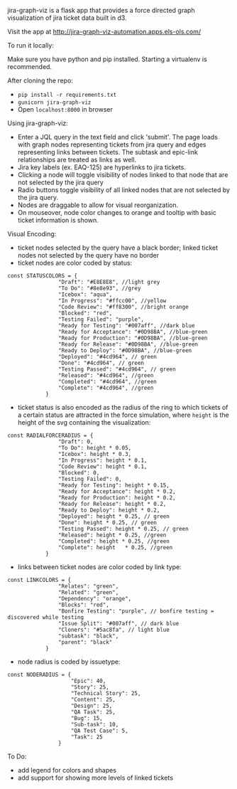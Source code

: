 jira-graph-viz is a flask app that provides a force directed graph visualization of jira ticket data built in d3.

Visit the app at http://jira-graph-viz-automation.apps.els-ols.com/

To run it locally:

Make sure you have python and pip installed. Starting a virtualenv is recommended.

After cloning the repo:
- `pip install -r requirements.txt`
- `gunicorn jira-graph-viz`
- Open `localhost:8000` in browser

Using jira-graph-viz:
- Enter a JQL query in the text field and click 'submit'. The page loads with graph nodes representing tickets from jira query and edges representing links between tickets. The subtask and epic-link relationships are treated as links as well.
- Jira key labels (ex. EAQ-125) are hyperlinks to jira tickets.
- Clicking a node will toggle visibility of nodes linked to that node that are not selected by the jira query
- Radio buttons toggle visibility of all linked nodes that are not selected by the jira query.
- Nodes are draggable to allow for visual reorganization.
- On mouseover, node color changes to orange and tooltip with basic ticket information is shown.


Visual Encoding:
- ticket nodes selected by the query have a black border; linked ticket nodes not selected by the query have no border
- ticket nodes are color coded by status: 
```
const STATUSCOLORS = {
                "Draft": "#E8E8E8", //light grey
                "To Do": "#8e8e93", //grey
                "Icebox": "aqua",
                "In Progress": "#ffcc00", //yellow
                "Code Review": "#ff8300", //bright orange
                "Blocked": "red",
                "Testing Failed": "purple",
                "Ready for Testing": "#007aff", //dark blue
                "Ready for Acceptance": "#0D98BA", //blue-green
                "Ready for Production": "#0D98BA", //blue-green
                "Ready for Release": "#0D98BA", //blue-green
                "Ready to Deploy": "#0D98BA", //blue-green
                "Deployed": "#4cd964", // green
                "Done": "#4cd964", // green
                "Testing Passed": "#4cd964", // green
                "Released": "#4cd964", //green
                "Completed": "#4cd964", //green
                "Complete": "#4cd964", //green
            }
```
- ticket status is also encoded as the radius of the ring to which tickets of a certain status are attracted in the force simulation, where `height` is the height of the svg containing the visualization:
```
const RADIALFORCERADIUS = {
                "Draft": 0,
                "To Do": height * 0.05,
                "Icebox": height * 0.3,
                "In Progress": height * 0.1,
                "Code Review": height * 0.1,
                "Blocked": 0,
                "Testing Failed": 0,
                "Ready for Testing": height * 0.15,
                "Ready for Acceptance": height * 0.2,
                "Ready for Production": height * 0.2,
                "Ready for Release": height * 0.2,
                "Ready to Deploy": height * 0.2,
                "Deployed": height * 0.25, // green
                "Done": height * 0.25, // green
                "Testing Passed": height * 0.25, // green
                "Released": height * 0.25, //green
                "Completed": height * 0.25, //green
                "Complete": height   * 0.25, //green
            }
```
- links between ticket nodes are color coded by link type:
```
const LINKCOLORS = {
                "Relates": "green",
                "Related": "green",
                "Dependency": "orange",
                "Blocks": "red",
                "Bonfire Testing": "purple", // bonfire testing = discovered while testing
                "Issue Split": "#007aff", // dark blue
                "Cloners": "#5ac8fa", // light blue
                "subtask": "black",
                "parent": "black"
            }
```
- node radius is coded by issuetype:
```
const NODERADIUS = {
                    "Epic": 40,
                    "Story": 25,
                    "Technical Story": 25,
                    "Content": 25,
                    "Design": 25,
                    "QA Task": 25,
                    "Bug": 15,
                    "Sub-task": 10,
                    "QA Test Case": 5,
                    "Task": 25
                }
```

To Do:

- add legend for colors and shapes
- add support for showing more levels of linked tickets
